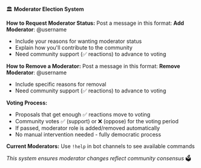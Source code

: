🏛️ **Moderator Election System**

**How to Request Moderator Status:**
Post a message in this format: **Add Moderator**: @username
- Include your reasons for wanting moderator status
- Explain how you'll contribute to the community
- Need community support (✅ reactions) to advance to voting

**How to Remove a Moderator:**
Post a message in this format: **Remove Moderator**: @username  
- Include specific reasons for removal
- Need community support (✅ reactions) to advance to voting

**Voting Process:**
- Proposals that get enough ✅ reactions move to voting
- Community votes ✅ (support) or ❌ (oppose) for the voting period
- If passed, moderator role is added/removed automatically
- No manual intervention needed - fully democratic process

**Current Moderators:** Use `!help` in bot channels to see available commands

*This system ensures moderator changes reflect community consensus* 🗳️